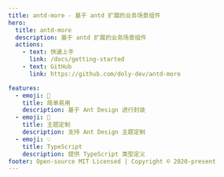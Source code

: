 ```yaml
---
title: antd-more - 基于 antd 扩展的业务场景组件
hero:
  title: antd-more
  description: 基于 antd 扩展的业务场景组件
  actions:
    - text: 快速上手
      link: /docs/getting-started
    - text: GitHub
      link: https://github.com/doly-dev/antd-more

features:
  - emoji: 💎
    title: 简单易用
    description: 基于 Ant Design 进行封装
  - emoji: 🎨
    title: 主题定制
    description: 支持 Ant Design 主题定制
  - emoji: 💡
    title: TypeScript
    description: 提供 TypeScript 类型定义
footer: Open-source MIT Licensed | Copyright © 2020-present
---
```


